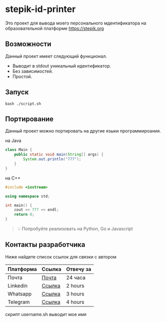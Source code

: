 # stepik-id-printer 
Это проект для вывода моего персонального мдентификатора на образовательной платформе https://stepik.org
## Возможности

Данный проект имеет следующий функционал.

* Выводит в stdout уникальный идентификатор.
* Без зависимостей.
* Простой.

## Запуск
```
bash ./script.sh
```
## Портирование
Данный проект можно портировать на другие языки программироания.

на Java

```java
class Main {
    public static void main(String[] args) {
        System.out.println("777");
    }
}
```
на C++
```C++
#include <iostream>

using namespace std;

int main() {
    cout << 777 << endl;
    return 0;
}
```
> :bulb: Попробуйте реализовать на Python, Go и Javascript

## Контакты разработчика
 Ниже найдете список ссылок для связки с автором

 | Платформа | Ссылка | Отвечу за |
 |-----------|--------|-----------|
 | Почта     | [Почта](https://google.com) |  24 часа  |
 |       Linkedin     |   [Ссылка](https://google.com)     |  2 hours         |
 |  Whatsapp         |     [Ссылка](https://google.com)   |   3 hours        |
 |    Telegram       |     [Ссылка](https://google.com)   |   4 hours        |

скрипт username.sh выводит мое имя
